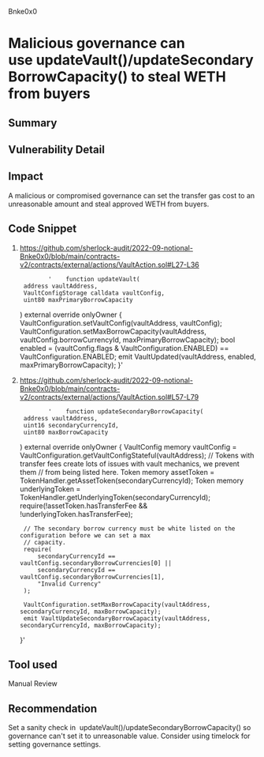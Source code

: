 Bnke0x0
# Malicious governance can use updateVault()/updateSecondaryBorrowCapacity() to steal WETH from buyers

## Summary

## Vulnerability Detail

## Impact
A malicious or compromised governance can set the transfer gas cost to an unreasonable amount and steal approved WETH from buyers.

## Code Snippet

1. https://github.com/sherlock-audit/2022-09-notional-Bnke0x0/blob/main/contracts-v2/contracts/external/actions/VaultAction.sol#L27-L36

               '    function updateVault(
        address vaultAddress,
        VaultConfigStorage calldata vaultConfig,
        uint80 maxPrimaryBorrowCapacity
    ) external override onlyOwner {
        VaultConfiguration.setVaultConfig(vaultAddress, vaultConfig);
        VaultConfiguration.setMaxBorrowCapacity(vaultAddress, vaultConfig.borrowCurrencyId, maxPrimaryBorrowCapacity);
        bool enabled = (vaultConfig.flags & VaultConfiguration.ENABLED) == VaultConfiguration.ENABLED;
        emit VaultUpdated(vaultAddress, enabled, maxPrimaryBorrowCapacity);
    }'

1. https://github.com/sherlock-audit/2022-09-notional-Bnke0x0/blob/main/contracts-v2/contracts/external/actions/VaultAction.sol#L57-L79

               '    function updateSecondaryBorrowCapacity(
        address vaultAddress,
        uint16 secondaryCurrencyId,
        uint80 maxBorrowCapacity
    ) external override onlyOwner {
        VaultConfig memory vaultConfig = VaultConfiguration.getVaultConfigStateful(vaultAddress);
        // Tokens with transfer fees create lots of issues with vault mechanics, we prevent them
        // from being listed here.
        Token memory assetToken = TokenHandler.getAssetToken(secondaryCurrencyId);
        Token memory underlyingToken = TokenHandler.getUnderlyingToken(secondaryCurrencyId);
        require(!assetToken.hasTransferFee && !underlyingToken.hasTransferFee); 

        // The secondary borrow currency must be white listed on the configuration before we can set a max
        // capacity.
        require(
            secondaryCurrencyId == vaultConfig.secondaryBorrowCurrencies[0] ||
            secondaryCurrencyId == vaultConfig.secondaryBorrowCurrencies[1],
            "Invalid Currency"
        );

        VaultConfiguration.setMaxBorrowCapacity(vaultAddress, secondaryCurrencyId, maxBorrowCapacity);
        emit VaultUpdateSecondaryBorrowCapacity(vaultAddress, secondaryCurrencyId, maxBorrowCapacity);
    }'

## Tool used

Manual Review

## Recommendation
Set a sanity check in  updateVault()/updateSecondaryBorrowCapacity() so governance can't set it to unreasonable value. Consider using timelock for setting governance settings.
